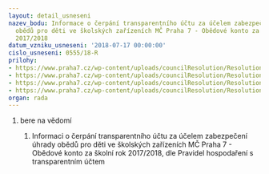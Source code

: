 ```yaml
---
layout: detail_usneseni
nazev_bodu: Informace o čerpání transparentního účtu za účelem zabezpečení úhrady
  obědů pro děti ve školských zařízeních MČ Praha 7 - Obědové konto za školní rok
  2017/2018
datum_vzniku_usneseni: '2018-07-17 00:00:00'
cislo_usneseni: 0555/18-R
prilohy:
- https://www.praha7.cz/wp-content/uploads/councilResolution/Resolutions/30589/export/1DuvodovazpravaObedovekonto~376244.doc
- https://www.praha7.cz/wp-content/uploads/councilResolution/Resolutions/30589/export/2Obedovekonto20172018~376243.xlsx
- https://www.praha7.cz/wp-content/uploads/councilResolution/Resolutions/30589/export/3PravidlahodspodarenisOK~376242.pdf
- https://www.praha7.cz/wp-content/uploads/councilResolution/Resolutions/30589/export/export~377003.pdf
organ: rada
---
```

<ol class="urzList_view" id="urzList">
<li class="urzClass1" id=""><span name="1">bere na vědomí</span>
<ol class="urzOlClass">
<li class="urzClass2" style="TEXT-ALIGN: left" id=""><span><p>Informaci o čerpání transparentního účtu za účelem zabezpečení úhrady obědů pro děti ve školských zařízeních MČ Praha 7 - Obědové konto za školní rok 2017/2018, dle Pravidel hospodaření s transparentním účtem<br></p></span></li></ol></li></ol>